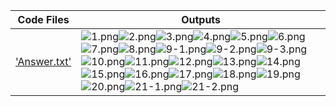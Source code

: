 | Code Files | Outputs |
|------------|---------|
|['Answer.txt'](./Codes/Answer.txt)|![1.png](./Outputs/1.png)![2.png](./Outputs/2.png)![3.png](./Outputs/3.png)![4.png](./Outputs/4.png)![5.png](./Outputs/5.png)![6.png](./Outputs/6.png)![7.png](./Outputs/7.png)![8.png](./Outputs/8.png)![9-1.png](./Outputs/9-1.png)![9-2.png](./Outputs/9-2.png)![9-3.png](./Outputs/9-3.png)![10.png](./Outputs/10.png)![11.png](./Outputs/11.png)![12.png](./Outputs/12.png)![13.png](./Outputs/13.png)![14.png](./Outputs/14.png)![15.png](./Outputs/15.png)![16.png](./Outputs/16.png)![17.png](./Outputs/17.png)![18.png](./Outputs/18.png)![19.png](./Outputs/19.png)![20.png](./Outputs/20.png)![21-1.png](./Outputs/21-1.png)![21-2.png](./Outputs/21-2.png)|
